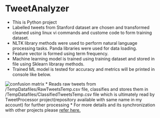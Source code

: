 # TweetAnalyzer
* This is Python project
* Labelled tweets from Stanford dataset are chosen and transformed cleaned using linux vi commands and custome code to form training dataset.
* NLTK library methods were used to perform natural language processing tasks. Panda libraries were used for data loading.
* Feature vector is formed using term frequency. 
* Machine learning model is trained using training dataset and stored in file using Sklearn libraray methods.
* Trained ML model is tested for accuracy and metrics will be printed in console like below.
<img href="https://drive.google.com/file/d/0B54zuGD6R78ZdmJZOUNLNWJzU2c/view?usp=sharing" alt="confusion matrix" >
* Reads raw tweets from /TempDatafiles/RawTweetsTemp.csv file, classifies and stores them in /TempDatafiles/ClassifiedTweetsTemp.csv file which is ultimately read by TweetProcessor project(repository available with same name in my account) for further processing
* For more details and its synchronization with other projects  please <a href="https://drive.google.com/file/d/0B54zuGD6R78ZY28wbkRMZV9vdHc/view">refer here. </a>
